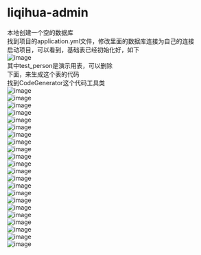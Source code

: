 # liqihua-admin
本地创建一个空的数据库  
找到项目的application.yml文件，修改里面的数据库连接为自己的连接  
启动项目，可以看到，基础表已经初始化好，如下  
 ![image](https://github.com/liqihua/readme_images/blob/master/liqihua-basic/image001.png)  
 其中test_person是演示用表，可以删除  
下面，来生成这个表的代码  
找到CodeGenerator这个代码工具类  
 ![image](https://github.com/liqihua/readme_images/blob/master/liqihua-basic/image002.png)  
 ![image](https://github.com/liqihua/readme_images/blob/master/liqihua-basic/image003.png)  
 ![image](https://github.com/liqihua/readme_images/blob/master/liqihua-basic/image004.png)  
 ![image](https://github.com/liqihua/readme_images/blob/master/liqihua-basic/image005.png)  
 ![image](https://github.com/liqihua/readme_images/blob/master/liqihua-basic/image006.png)  
 ![image](https://github.com/liqihua/readme_images/blob/master/liqihua-basic/image007.png)  
 ![image](https://github.com/liqihua/readme_images/blob/master/liqihua-basic/image008.png)  
 ![image](https://github.com/liqihua/readme_images/blob/master/liqihua-basic/image009.png)  
 ![image](https://github.com/liqihua/readme_images/blob/master/liqihua-basic/image010.png)  
 ![image](https://github.com/liqihua/readme_images/blob/master/liqihua-basic/image011.png)  
 ![image](https://github.com/liqihua/readme_images/blob/master/liqihua-basic/image012.png)  
 ![image](https://github.com/liqihua/readme_images/blob/master/liqihua-basic/image013.png)  
 ![image](https://github.com/liqihua/readme_images/blob/master/liqihua-basic/image014.png)  
 ![image](https://github.com/liqihua/readme_images/blob/master/liqihua-basic/image015.png)  
 ![image](https://github.com/liqihua/readme_images/blob/master/liqihua-basic/image016.png)  
 ![image](https://github.com/liqihua/readme_images/blob/master/liqihua-basic/image017.png)  
 ![image](https://github.com/liqihua/readme_images/blob/master/liqihua-basic/image018.png)  
 ![image](https://github.com/liqihua/readme_images/blob/master/liqihua-basic/image019.png)  
 ![image](https://github.com/liqihua/readme_images/blob/master/liqihua-basic/image020.png)  
 ![image](https://github.com/liqihua/readme_images/blob/master/liqihua-basic/image021.png)  
 ![image](https://github.com/liqihua/readme_images/blob/master/liqihua-basic/image022.png)  
 ![image](https://github.com/liqihua/readme_images/blob/master/liqihua-basic/image023.png)  
